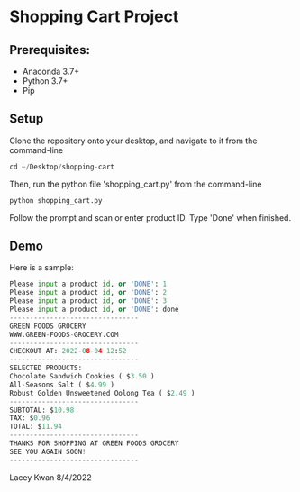 # Shopping Cart Project

## Prerequisites:
+ Anaconda 3.7+
+ Python 3.7+
+ Pip

## Setup

Clone the repository onto your desktop, and navigate to it from the command-line
```python
cd ~/Desktop/shopping-cart
```

Then, run the python file 'shopping_cart.py' from the command-line
```python
python shopping_cart.py
```

Follow the prompt and scan or enter product ID. 
Type 'Done' when finished.

## Demo

Here is a sample:
```python
Please input a product id, or 'DONE': 1
Please input a product id, or 'DONE': 2
Please input a product id, or 'DONE': 3
Please input a product id, or 'DONE': done
--------------------------------
GREEN FOODS GROCERY
WWW.GREEN-FOODS-GROCERY.COM
--------------------------------
CHECKOUT AT: 2022-08-04 12:52
--------------------------------
SELECTED PRODUCTS:
Chocolate Sandwich Cookies ( $3.50 )
All-Seasons Salt ( $4.99 )
Robust Golden Unsweetened Oolong Tea ( $2.49 )
--------------------------------
SUBTOTAL: $10.98
TAX: $0.96
TOTAL: $11.94
--------------------------------
THANKS FOR SHOPPING AT GREEN FOODS GROCERY
SEE YOU AGAIN SOON!
--------------------------------
```

Lacey Kwan 8/4/2022
